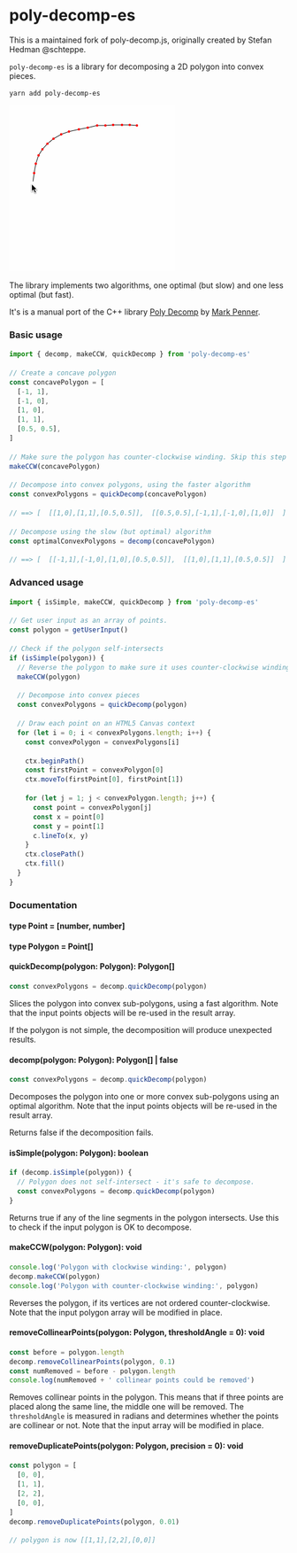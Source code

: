 # poly-decomp-es

This is a maintained fork of poly-decomp.js, originally created by Stefan Hedman @schteppe.

`poly-decomp-es` is a library for decomposing a 2D polygon into convex pieces.

```
yarn add poly-decomp-es
```

![Decomposing a convcave polygon into convex regions](./readme.gif)

The library implements two algorithms, one optimal (but slow) and one less optimal (but fast).

It's is a manual port of the C++ library [Poly Decomp](https://mpen.ca/406/bayazit) by [Mark Penner](https://mpen.ca).

### Basic usage

```js
import { decomp, makeCCW, quickDecomp } from 'poly-decomp-es'

// Create a concave polygon
const concavePolygon = [
  [-1, 1],
  [-1, 0],
  [1, 0],
  [1, 1],
  [0.5, 0.5],
]

// Make sure the polygon has counter-clockwise winding. Skip this step if you know it's already counter-clockwise.
makeCCW(concavePolygon)

// Decompose into convex polygons, using the faster algorithm
const convexPolygons = quickDecomp(concavePolygon)

// ==> [  [[1,0],[1,1],[0.5,0.5]],  [[0.5,0.5],[-1,1],[-1,0],[1,0]]  ]

// Decompose using the slow (but optimal) algorithm
const optimalConvexPolygons = decomp(concavePolygon)

// ==> [  [[-1,1],[-1,0],[1,0],[0.5,0.5]],  [[1,0],[1,1],[0.5,0.5]]  ]
```

### Advanced usage

```js
import { isSimple, makeCCW, quickDecomp } from 'poly-decomp-es'

// Get user input as an array of points.
const polygon = getUserInput()

// Check if the polygon self-intersects
if (isSimple(polygon)) {
  // Reverse the polygon to make sure it uses counter-clockwise winding
  makeCCW(polygon)

  // Decompose into convex pieces
  const convexPolygons = quickDecomp(polygon)

  // Draw each point on an HTML5 Canvas context
  for (let i = 0; i < convexPolygons.length; i++) {
    const convexPolygon = convexPolygons[i]

    ctx.beginPath()
    const firstPoint = convexPolygon[0]
    ctx.moveTo(firstPoint[0], firstPoint[1])

    for (let j = 1; j < convexPolygon.length; j++) {
      const point = convexPolygon[j]
      const x = point[0]
      const y = point[1]
      c.lineTo(x, y)
    }
    ctx.closePath()
    ctx.fill()
  }
}
```

### Documentation

#### type Point = [number, number]

#### type Polygon = Point[]

#### quickDecomp(polygon: Polygon): Polygon[]

```js
const convexPolygons = decomp.quickDecomp(polygon)
```

Slices the polygon into convex sub-polygons, using a fast algorithm. Note that the input points objects will be re-used in the result array.

If the polygon is not simple, the decomposition will produce unexpected results.

#### decomp(polygon: Polygon): Polygon[] | false

```js
const convexPolygons = decomp.quickDecomp(polygon)
```

Decomposes the polygon into one or more convex sub-polygons using an optimal algorithm. Note that the input points objects will be re-used in the result array.

Returns false if the decomposition fails.

#### isSimple(polygon: Polygon): boolean

```js
if (decomp.isSimple(polygon)) {
  // Polygon does not self-intersect - it's safe to decompose.
  const convexPolygons = decomp.quickDecomp(polygon)
}
```

Returns true if any of the line segments in the polygon intersects. Use this to check if the input polygon is OK to decompose.

#### makeCCW(polygon: Polygon): void

```js
console.log('Polygon with clockwise winding:', polygon)
decomp.makeCCW(polygon)
console.log('Polygon with counter-clockwise winding:', polygon)
```

Reverses the polygon, if its vertices are not ordered counter-clockwise. Note that the input polygon array will be modified in place.

#### removeCollinearPoints(polygon: Polygon, thresholdAngle = 0): void

```js
const before = polygon.length
decomp.removeCollinearPoints(polygon, 0.1)
const numRemoved = before - polygon.length
console.log(numRemoved + ' collinear points could be removed')
```

Removes collinear points in the polygon. This means that if three points are placed along the same line, the middle one will be removed. The `thresholdAngle` is measured in radians and determines whether the points are collinear or not. Note that the input array will be modified in place.

#### removeDuplicatePoints(polygon: Polygon, precision = 0): void

```js
const polygon = [
  [0, 0],
  [1, 1],
  [2, 2],
  [0, 0],
]
decomp.removeDuplicatePoints(polygon, 0.01)

// polygon is now [[1,1],[2,2],[0,0]]
```
